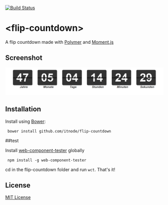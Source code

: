 [![Build Status](https://travis-ci.org/Granze/flip-countdown.svg?branch=master)](https://travis-ci.org/Granze/flip-countdown)

# &lt;flip-countdown&gt;

A flip countdown made with [Polymer](http://polymer-project.org) and [Moment.js](https://github.com/moment/momentjs.com)

## Screenshot 

![Flip Clock](preview.png)

## Installation

Install using [Bower](http://bower.io):

```shell
 bower install github.com/itnode/flip-countdown
```

##test

Install [web-component-tester](https://github.com/Polymer/web-component-tester) globally

```shell
 npm install -g web-component-tester
```

cd in the flip-countdown folder and run ```wct```. That's it!

## License

[MIT License](http://opensource.org/licenses/MIT)

